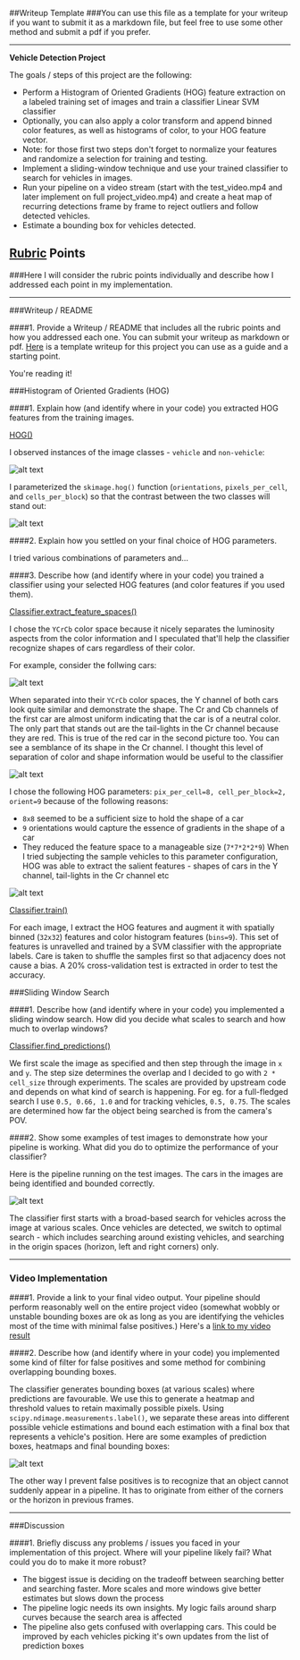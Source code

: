 ##Writeup Template
###You can use this file as a template for your writeup if you want to submit it as a markdown file, but feel free to use some other method and submit a pdf if you prefer.

---

**Vehicle Detection Project**

The goals / steps of this project are the following:

* Perform a Histogram of Oriented Gradients (HOG) feature extraction on a labeled training set of images and train a classifier Linear SVM classifier
* Optionally, you can also apply a color transform and append binned color features, as well as histograms of color, to your HOG feature vector. 
* Note: for those first two steps don't forget to normalize your features and randomize a selection for training and testing.
* Implement a sliding-window technique and use your trained classifier to search for vehicles in images.
* Run your pipeline on a video stream (start with the test_video.mp4 and later implement on full project_video.mp4) and create a heat map of recurring detections frame by frame to reject outliers and follow detected vehicles.
* Estimate a bounding box for vehicles detected.

[//]: # (Image References)
[vehicle_non]: ./output_images/vehicle_non.png
[vehicle_non_hog]: ./output_images/vehicle_non_hog.png
[test_results]: ./output_images/test_results.png
[heatmap]: ./output_images/heatmap.png
[hog_params]: ./output_images/hog_params.png
[cars]: ./output_images/cars.png
[color_space]: ./output_images/color_space.png

## [Rubric](https://review.udacity.com/#!/rubrics/513/view) Points
###Here I will consider the rubric points individually and describe how I addressed each point in my implementation.  

---
###Writeup / README

####1. Provide a Writeup / README that includes all the rubric points and how you addressed each one.  You can submit your writeup as markdown or pdf.  [Here](https://github.com/udacity/CarND-Vehicle-Detection/blob/master/writeup_template.md) is a template writeup for this project you can use as a guide and a starting point.  

You're reading it!

###Histogram of Oriented Gradients (HOG)

####1. Explain how (and identify where in your code) you extracted HOG features from the training images.

[HOG()](https://github.com/subhash/CarND-Vehicle-Detection/blob/master/vehicle-tracking.py#L77) 

I observed instances of the image classes - `vehicle` and `non-vehicle`:

![alt text][vehicle_non]

I parameterized the `skimage.hog()` function (`orientations`, `pixels_per_cell`, and `cells_per_block`) so that the contrast between the two classes will stand out:

![alt text][vehicle_non_hog]

####2. Explain how you settled on your final choice of HOG parameters.

I tried various combinations of parameters and...

####3. Describe how (and identify where in your code) you trained a classifier using your selected HOG features (and color features if you used them).

[Classifier.extract_feature_spaces()](https://github.com/subhash/CarND-Vehicle-Detection/blob/master/vehicle-tracking.py#L185)

I chose the `YCrCb` color space because it nicely separates the luminosity aspects from the color information and I speculated that'll help the classifier recognize shapes of cars regardless of their color. 

For example, consider the follwing cars:

![alt text][cars]

When separated into their `YCrCb` color spaces, the Y channel of both cars look quite similar and demonstrate the shape. The Cr and Cb channels of the first car are almost uniform indicating that the car is of a neutral color. The only part that stands out are the tail-lights in the Cr channel because they are red. This is true of the red car in the second picture too. You can see a semblance of its shape in the Cr channel. I thought this level of separation of color and shape information would be useful to the classifier

![alt text][color_space]

I chose the following HOG parameters: `pix_per_cell=8, cell_per_block=2, orient=9` because of the following reasons:
* `8x8` seemed to be a sufficient size to hold the shape of a car
* `9` orientations would capture the essence of gradients in the shape of a car
* They reduced the feature space to a manageable size (`7*7*2*2*9`)
When I tried subjecting the sample vehicles to this parameter configuration, HOG was able to extract the salient features - shapes of cars in the Y channel, tail-lights in the Cr channel etc

![alt text][hog_params]

[Classifier.train()](https://github.com/subhash/CarND-Vehicle-Detection/blob/master/vehicle-tracking.py#L199)

For each image, I extract the HOG features and augment it with spatially binned (`32x32`) features and color histogram features (`bins=9`). This set of features is unravelled and trained by a SVM classifier with the appropriate labels. Care is taken to shuffle the samples first so that adjacency does not cause a bias. A 20% cross-validation test is extracted in order to test the accuracy.

###Sliding Window Search

####1. Describe how (and identify where in your code) you implemented a sliding window search.  How did you decide what scales to search and how much to overlap windows?

[Classifier.find_predictions()](https://github.com/subhash/CarND-Vehicle-Detection/blob/master/vehicle-tracking.py#L220)

We first scale the image as specified and then step through the image in `x` and `y`. The step size determines the overlap and I decided to go with `2 * cell_size` through experiments. The scales are provided by upstream code and depends on what kind of search is happening. For eg. for a full-fledged search I use `0.5, 0.66, 1.0` and for tracking vehicles, `0.5, 0.75`. The scales are determined how far the object being searched is from the camera's POV.


####2. Show some examples of test images to demonstrate how your pipeline is working.  What did you do to optimize the performance of your classifier?

Here is the pipeline running on the test images. The cars in the images are being identified and bounded correctly. 

![alt text][test_results]


The classifier first starts with a broad-based search for vehicles across the image at various scales. Once vehicles are detected, we switch to optimal search - which includes searching around existing vehicles, and searching in the origin spaces (horizon, left and right corners) only.

---

### Video Implementation

####1. Provide a link to your final video output.  Your pipeline should perform reasonably well on the entire project video (somewhat wobbly or unstable bounding boxes are ok as long as you are identifying the vehicles most of the time with minimal false positives.)
Here's a [link to my video result](https://youtu.be/sHPQ3brfqio)


####2. Describe how (and identify where in your code) you implemented some kind of filter for false positives and some method for combining overlapping bounding boxes.

The classifier generates bounding boxes (at various scales) where predictions are favourable. We use this to generate a heatmap and threshold values to retain maximally possible pixels. Using `scipy.ndimage.measurements.label()`, we separate these areas into different possible vehicle estimations and bound each estimation with a final box that represents a vehicle's position. Here are some examples of prediction boxes, heatmaps and final bounding boxes:

![alt text][heatmap]

The other way I prevent false positives is to recognize that an object cannot suddenly appear in a pipeline. It has to originate from either of the corners or the horizon in previous frames. 

---

###Discussion

####1. Briefly discuss any problems / issues you faced in your implementation of this project.  Where will your pipeline likely fail?  What could you do to make it more robust?

* The biggest issue is deciding on the tradeoff between searching better and searching faster. More scales and more windows give better estimates but slows down the process
* The pipeline logic needs its own insights. My logic fails around sharp curves because the search area is affected
* The pipeline also gets confused with overlapping cars. This could be improved by each vehicles picking it's own updates from the list of prediction boxes

